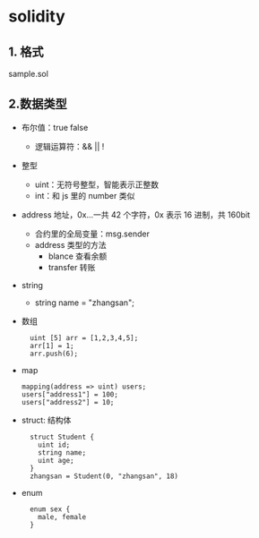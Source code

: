 # solidity

## 1. 格式

sample.sol

## 2.数据类型

- 布尔值：true false
  - 逻辑运算符：&& || !
- 整型
  - uint：无符号整型，智能表示正整数
  - int：和 js 里的 number 类似
- address
  地址，0x...一共 42 个字符，0x 表示 16 进制，共 160bit
  - 合约里的全局变量：msg.sender
  - address 类型的方法
    - blance 查看余额
    - transfer 转账
- string
  - string name = "zhangsan";
- 数组

  ```sol
    uint [5] arr = [1,2,3,4,5];
    arr[1] = 1;
    arr.push(6);
  ```

- map

  ```sol
  mapping(address => uint) users;
  users["address1"] = 100;
  users["address2"] = 10;
  ```

- struct: 结构体

  ```sol
    struct Student {
      uint id;
      string name;
      uint age;
    }
    zhangsan = Student(0, "zhangsan", 18)
  ```

- enum

  ```sol
    enum sex {
      male, female
    }
  ```
